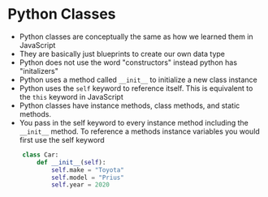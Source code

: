 # Python Classes
- Python classes are conceptually the same as how we learned them in JavaScript
- They are basically just blueprints to create our own data type
- Python does not use the word "constructors" instead python has "initalizers"
- Python uses a method called `__init__` to initialize a new class instance
- Python uses the `self` keyword to reference itself. This is equivalent to the `this` keyword in JavaScript
- Python classes have instance methods, class methods, and static methods.
- You pass in the self keyword to every instance method including the `__init__` method. To reference a methods instance variables you would first use the self keyword
```python
    class Car:
        def __init__(self):
            self.make = "Toyota"
            self.model = "Prius"
            self.year = 2020
```